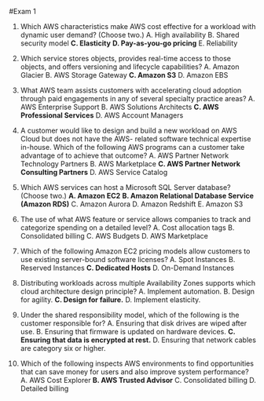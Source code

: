 #Exam 1

1. Which AWS characteristics make AWS cost effective for a workload with dynamic user demand? (Choose
two.)
  A. High availability
  B. Shared security model
  **C. Elasticity**
  **D. Pay-as-you-go pricing**
  E. Reliability

2. Which service stores objects, provides real-time access to those objects, and offers versioning and
lifecycle capabilities?
  A. Amazon Glacier
  B. AWS Storage Gateway
  **C. Amazon S3**
  D. Amazon EBS

3. What AWS team assists customers with accelerating cloud adoption through paid engagements in any of
several specialty practice areas?
  A. AWS Enterprise Support
  B. AWS Solutions Architects
  **C. AWS Professional Services**
  D. AWS Account Managers

4. A customer would like to design and build a new workload on AWS Cloud but does not have the AWS-
related software technical expertise in-house.
Which of the following AWS programs can a customer take advantage of to achieve that outcome?
  A. AWS Partner Network Technology Partners
  B. AWS Marketplace
  **C. AWS Partner Network Consulting Partners**
  D. AWS Service Catalog

5. Which AWS services can host a Microsoft SQL Server database? (Choose two.)
  **A. Amazon EC2**
  **B. Amazon Relational Database Service (Amazon RDS)**
  C. Amazon Aurora
  D. Amazon Redshift
  E. Amazon S3

6. The use of what AWS feature or service allows companies to track and categorize spending on a detailed
level?
  A. Cost allocation tags
  B. Consolidated billing
  C. AWS Budgets
  D. AWS Marketplace

7. Which of the following Amazon EC2 pricing models allow customers to use existing server-bound software
licenses?
  A. Spot Instances
  B. Reserved Instances
  **C. Dedicated Hosts**
  D. On-Demand Instances

8. Distributing workloads across multiple Availability Zones supports which cloud architecture design
principle?
  A. Implement automation.
  B. Design for agility.
  **C. Design for failure.**
  D. Implement elasticity.

9. Under the shared responsibility model, which of the following is the customer responsible for?
  A. Ensuring that disk drives are wiped after use.
  B. Ensuring that firmware is updated on hardware devices.
  **C. Ensuring that data is encrypted at rest.**
  D. Ensuring that network cables are category six or higher.

10. Which of the following inspects AWS environments to find opportunities that can save money for users and
also improve system performance?
  A. AWS Cost Explorer
  **B. AWS Trusted Advisor**
  C. Consolidated billing
  D. Detailed billing